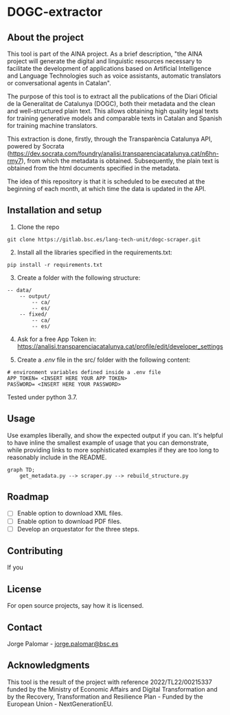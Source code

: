# DOGC-extractor

## About the project
This tool is part of the AINA project. As a brief description, "the AINA project will generate the digital and linguistic resources necessary to facilitate the development of applications based on Artificial Intelligence and Language Technologies such as voice assistants, automatic translators or conversational agents in Catalan".

The purpose of this tool is to extract all the publications of the Diari Oficial de la Generalitat de Catalunya (DOGC), both their metadata and the clean and well-structured plain text. This allows obtaining high quality legal texts for training generative models and comparable texts in Catalan and Spanish for training machine translators.

This extraction is done, firstly, through the Transparència Catalunya API, powered by Socrata (https://dev.socrata.com/foundry/analisi.transparenciacatalunya.cat/n6hn-rmy7), from which the metadata is obtained. Subsequently, the plain text is obtained from the html documents specified in the metadata. 

The idea of this repository is that it is scheduled to be executed at the beginning of each month, at which time the data is updated in the API. 

## Installation and setup
1. Clone the repo
```
git clone https://gitlab.bsc.es/lang-tech-unit/dogc-scraper.git
```
2. Install all the libraries specified in the requirements.txt:
```
pip install -r requirements.txt
```
3. Create a folder with the following structure:
```
-- data/
    -- output/
        -- ca/
        -- es/
    -- fixed/
        -- ca/
        -- es/
```
4. Ask for a free App Token in: https://analisi.transparenciacatalunya.cat/profile/edit/developer_settings

5. Create a *.env* file in the src/ folder with the following content:
```
# environment variables defined inside a .env file
APP_TOKEN= <INSERT HERE YOUR APP TOKEN>
PASSWORD= <INSERT HERE YOUR PASSWORD>
```

Tested under python 3.7.

## Usage
Use examples liberally, and show the expected output if you can. It's helpful to have inline the smallest example of usage that you can demonstrate, while providing links to more sophisticated examples if they are too long to reasonably include in the README.

```mermaid
graph TD;
    get_metadata.py --> scraper.py --> rebuild_structure.py
```

## Roadmap
- [ ] Enable option to download XML files.
- [ ] Enable option to download PDF files.
- [ ] Develop an orquestator for the three steps.

## Contributing
If you 

## License
For open source projects, say how it is licensed.

## Contact
Jorge Palomar - jorge.palomar@bsc.es

## Acknowledgments
This tool is the result of the project with reference 2022/TL22/00215337 funded by the Ministry of Economic Affairs and Digital Transformation and by the Recovery, Transformation and Resilience Plan - Funded by the European Union - NextGenerationEU.